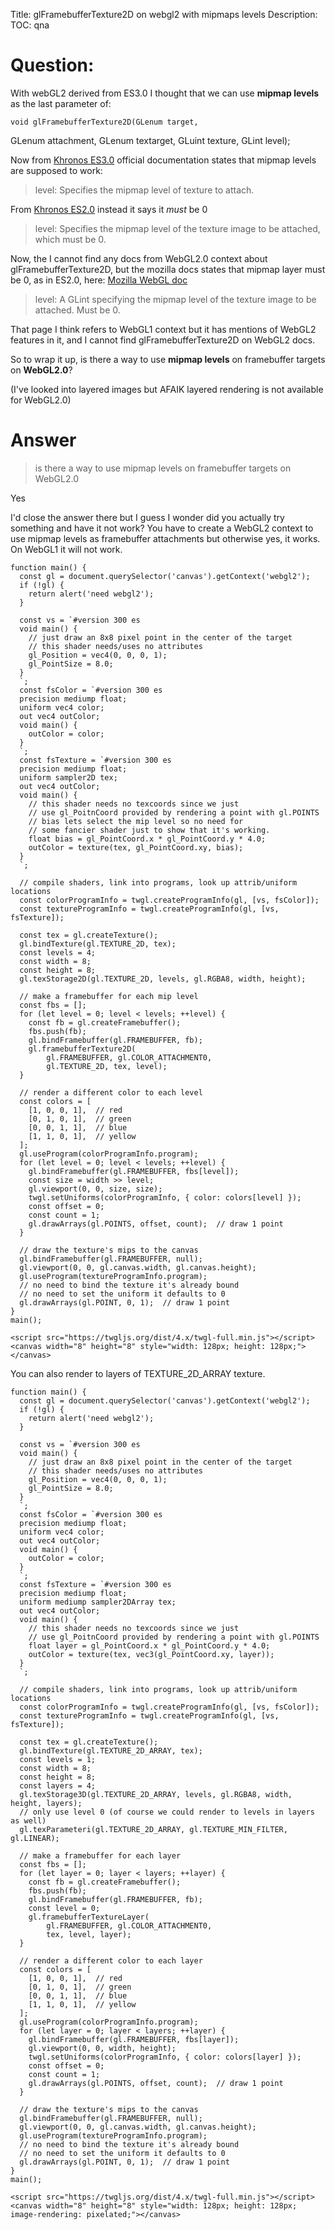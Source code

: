 Title: glFramebufferTexture2D on webgl2 with mipmaps levels
Description:
TOC: qna

# Question:

With webGL2 derived from ES3.0 I thought that we can use **mipmap levels** as the last parameter of:

    void glFramebufferTexture2D(GLenum target,
  GLenum attachment,
  GLenum textarget,
  GLuint texture,
  GLint level);

Now from [Khronos ES3.0][1] official documentation states that mipmap levels are supposed to work:

> level:
Specifies the mipmap level of texture to attach.

From [Khronos ES2.0][2] instead it says it *must* be 0

> level:
Specifies the mipmap level of the texture image to be attached, which must be 0.

Now, the I cannot find any docs from WebGL2.0 context about glFramebufferTexture2D, but the mozilla docs states that mipmap layer must be 0, as in ES2.0, here:
[Mozilla WebGL doc][3]

> level:
A GLint specifying the mipmap level of the texture image to be attached. Must be 0.

That page I think refers to WebGL1 context but it has mentions of WebGL2 features in it, and I cannot find glFramebufferTexture2D on WebGL2 docs.

So to wrap it up, is there a way to use **mipmap levels** on framebuffer targets on **WebGL2.0**? 

(I've looked into layered images but AFAIK layered rendering is not available for WebGL2.0)

  [1]: https://www.khronos.org/registry/OpenGL-Refpages/es3.0/html/glFramebufferTexture2D.xhtml
  [2]: https://www.khronos.org/registry/OpenGL-Refpages/es2.0/xhtml/glFramebufferTexture2D.xml
  [3]: https://developer.mozilla.org/en-US/docs/Web/API/WebGLRenderingContext/framebufferTexture2D

# Answer

> is there a way to use mipmap levels on framebuffer targets on WebGL2.0

Yes

I'd close the answer there but I guess I wonder did you actually try something and have it not work? You have to create a WebGL2 context to use mipmap levels as framebuffer attachments but otherwise yes, it works. On WebGL1 it will not work.

<!-- begin snippet: js hide: false console: true babel: false -->

<!-- language: lang-js -->

    function main() {
      const gl = document.querySelector('canvas').getContext('webgl2');
      if (!gl) {
        return alert('need webgl2');
      }
      
      const vs = `#version 300 es
      void main() {
        // just draw an 8x8 pixel point in the center of the target
        // this shader needs/uses no attributes
        gl_Position = vec4(0, 0, 0, 1);
        gl_PointSize = 8.0;
      }
      `;
      const fsColor = `#version 300 es
      precision mediump float;
      uniform vec4 color;
      out vec4 outColor;
      void main() {
        outColor = color;
      }
      `;
      const fsTexture = `#version 300 es
      precision mediump float;
      uniform sampler2D tex;
      out vec4 outColor;
      void main() {
        // this shader needs no texcoords since we just
        // use gl_PoitnCoord provided by rendering a point with gl.POINTS
        // bias lets select the mip level so no need for 
        // some fancier shader just to show that it's working.        
        float bias = gl_PointCoord.x * gl_PointCoord.y * 4.0;
        outColor = texture(tex, gl_PointCoord.xy, bias);
      }
      `;
      
      // compile shaders, link into programs, look up attrib/uniform locations
      const colorProgramInfo = twgl.createProgramInfo(gl, [vs, fsColor]);
      const textureProgramInfo = twgl.createProgramInfo(gl, [vs, fsTexture]);
      
      const tex = gl.createTexture();
      gl.bindTexture(gl.TEXTURE_2D, tex);
      const levels = 4;
      const width = 8;
      const height = 8;
      gl.texStorage2D(gl.TEXTURE_2D, levels, gl.RGBA8, width, height);
      
      // make a framebuffer for each mip level
      const fbs = [];
      for (let level = 0; level < levels; ++level) {
        const fb = gl.createFramebuffer();
        fbs.push(fb);
        gl.bindFramebuffer(gl.FRAMEBUFFER, fb);
        gl.framebufferTexture2D(
            gl.FRAMEBUFFER, gl.COLOR_ATTACHMENT0,
            gl.TEXTURE_2D, tex, level);
      }
      
      // render a different color to each level
      const colors = [
        [1, 0, 0, 1],  // red
        [0, 1, 0, 1],  // green
        [0, 0, 1, 1],  // blue
        [1, 1, 0, 1],  // yellow
      ];
      gl.useProgram(colorProgramInfo.program);
      for (let level = 0; level < levels; ++level) {
        gl.bindFramebuffer(gl.FRAMEBUFFER, fbs[level]);
        const size = width >> level;
        gl.viewport(0, 0, size, size);
        twgl.setUniforms(colorProgramInfo, { color: colors[level] });
        const offset = 0;
        const count = 1;
        gl.drawArrays(gl.POINTS, offset, count);  // draw 1 point
      }
      
      // draw the texture's mips to the canvas
      gl.bindFramebuffer(gl.FRAMEBUFFER, null);
      gl.viewport(0, 0, gl.canvas.width, gl.canvas.height);
      gl.useProgram(textureProgramInfo.program);
      // no need to bind the texture it's already bound
      // no need to set the uniform it defaults to 0
      gl.drawArrays(gl.POINT, 0, 1);  // draw 1 point
    }
    main();

<!-- language: lang-html -->

    <script src="https://twgljs.org/dist/4.x/twgl-full.min.js"></script>
    <canvas width="8" height="8" style="width: 128px; height: 128px;"></canvas>

<!-- end snippet -->

You can also render to layers of TEXTURE_2D_ARRAY texture. 

<!-- begin snippet: js hide: false console: true babel: false -->

<!-- language: lang-js -->

    function main() {
      const gl = document.querySelector('canvas').getContext('webgl2');
      if (!gl) {
        return alert('need webgl2');
      }
      
      const vs = `#version 300 es
      void main() {
        // just draw an 8x8 pixel point in the center of the target
        // this shader needs/uses no attributes
        gl_Position = vec4(0, 0, 0, 1);
        gl_PointSize = 8.0;
      }
      `;
      const fsColor = `#version 300 es
      precision mediump float;
      uniform vec4 color;
      out vec4 outColor;
      void main() {
        outColor = color;
      }
      `;
      const fsTexture = `#version 300 es
      precision mediump float;
      uniform mediump sampler2DArray tex;
      out vec4 outColor;
      void main() {
        // this shader needs no texcoords since we just
        // use gl_PoitnCoord provided by rendering a point with gl.POINTS
        float layer = gl_PointCoord.x * gl_PointCoord.y * 4.0;
        outColor = texture(tex, vec3(gl_PointCoord.xy, layer));
      }
      `;
      
      // compile shaders, link into programs, look up attrib/uniform locations
      const colorProgramInfo = twgl.createProgramInfo(gl, [vs, fsColor]);
      const textureProgramInfo = twgl.createProgramInfo(gl, [vs, fsTexture]);
      
      const tex = gl.createTexture();
      gl.bindTexture(gl.TEXTURE_2D_ARRAY, tex);
      const levels = 1;
      const width = 8;
      const height = 8;
      const layers = 4;
      gl.texStorage3D(gl.TEXTURE_2D_ARRAY, levels, gl.RGBA8, width, height, layers);
      // only use level 0 (of course we could render to levels in layers as well)
      gl.texParameteri(gl.TEXTURE_2D_ARRAY, gl.TEXTURE_MIN_FILTER, gl.LINEAR);
      
      // make a framebuffer for each layer
      const fbs = [];
      for (let layer = 0; layer < layers; ++layer) {
        const fb = gl.createFramebuffer();
        fbs.push(fb);
        gl.bindFramebuffer(gl.FRAMEBUFFER, fb);
        const level = 0;  
        gl.framebufferTextureLayer(
            gl.FRAMEBUFFER, gl.COLOR_ATTACHMENT0,
            tex, level, layer);
      }
      
      // render a different color to each layer
      const colors = [
        [1, 0, 0, 1],  // red
        [0, 1, 0, 1],  // green
        [0, 0, 1, 1],  // blue
        [1, 1, 0, 1],  // yellow
      ];
      gl.useProgram(colorProgramInfo.program);
      for (let layer = 0; layer < layers; ++layer) {
        gl.bindFramebuffer(gl.FRAMEBUFFER, fbs[layer]);
        gl.viewport(0, 0, width, height);
        twgl.setUniforms(colorProgramInfo, { color: colors[layer] });
        const offset = 0;
        const count = 1;
        gl.drawArrays(gl.POINTS, offset, count);  // draw 1 point
      }
      
      // draw the texture's mips to the canvas
      gl.bindFramebuffer(gl.FRAMEBUFFER, null);
      gl.viewport(0, 0, gl.canvas.width, gl.canvas.height);
      gl.useProgram(textureProgramInfo.program);
      // no need to bind the texture it's already bound
      // no need to set the uniform it defaults to 0
      gl.drawArrays(gl.POINT, 0, 1);  // draw 1 point
    }
    main();

<!-- language: lang-html -->

    <script src="https://twgljs.org/dist/4.x/twgl-full.min.js"></script>
    <canvas width="8" height="8" style="width: 128px; height: 128px; image-rendering: pixelated;"></canvas>

<!-- end snippet -->


